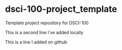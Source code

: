 # dsci-100-project_template
Template project repository for DSCI-100

This is a second line i've added locally

This is a line I added on github
